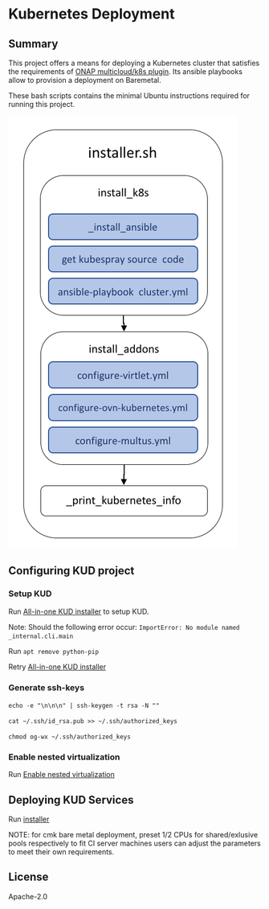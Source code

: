 # Kubernetes Deployment

## Summary

This project offers a means for deploying a Kubernetes cluster
that satisfies the requirements of [ONAP multicloud/k8s plugin][1]. Its
ansible playbooks allow to provision a deployment on Baremetal. 

These bash scripts contains the minimal Ubuntu instructions required for running this project.

![Diagram](../../../docs/img/installer_workflow.png)

## Configuring KUD project

### Setup KUD

Run [All-in-one KUD installer](aio.sh) to setup KUD.

Note: Should the following error occur: `ImportError: No module named _internal.cli.main`

Run `apt remove python-pip`

Retry [All-in-one KUD installer](aio.sh)

### Generate ssh-keys

`echo -e "\n\n\n" | ssh-keygen -t rsa -N ""`

`cat ~/.ssh/id_rsa.pub >> ~/.ssh/authorized_keys`

`chmod og-wx ~/.ssh/authorized_keys`

### Enable nested virtualization

Run [Enable nested virtualization](../vagrant/node.sh)


## Deploying KUD Services

Run [installer](../vagrant/installer.sh)

NOTE: for cmk bare metal deployment, preset 1/2 CPUs for
      shared/exlusive pools respectively to fit CI server machines
      users can adjust the parameters to meet their own requirements.

## License

Apache-2.0

[1]: https://git.onap.org/multicloud/k8s
